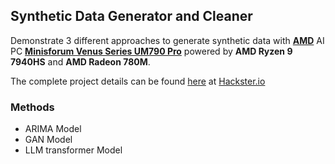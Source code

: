## Synthetic Data Generator and Cleaner
Demonstrate 3 different approaches to generate synthetic data with <b>[AMD](https://www.amd.com/en.html)</b> AI PC <b>[Minisforum Venus Series UM790 Pro](https://store.minisforum.com/products/minisforum-um790-pro?srsltid=AfmBOoosKDDyOK5bIDDA_IBwIj-nrg4ig9c62PPfk1sGqEfjVPYSZ4Fl)</b> powered by <b>AMD Ryzen 9 7940HS</b> and <b>AMD Radeon 780M</b>.

The complete project details can be found [here](https://www.hackster.io/chamal82/synthetic-data-generator-cleaning-data-0079c7) at [Hackster.io](https://www.hackster.io/)

### Methods
* ARIMA Model
* GAN Model
* LLM transformer Model